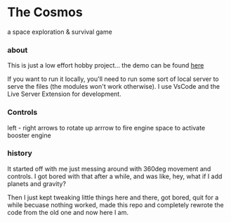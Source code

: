 # The Cosmos

a space exploration & survival game

### about

This is just a low effort hobby project... the demo can be found [here](https://thecosmos.ga/)

If you want to run it locally, you'll need to run some sort of local server to serve the files (the modules won't work otherwise). I use VsCode and the Live Server Extension for development.

### Controls

left - right arrows to rotate
up arrrow to fire engine
space to activate booster engine

### history

It started off with me just messing around with 360deg movement and controls. I got bored with that after a while, and was like, hey, what if I add planets and gravity?

Then I just kept tweaking little things here and there, got bored, quit for a while becuase nothing worked, made this repo and completely rewrote the code from the old one and now here I am.
